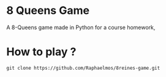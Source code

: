 # 8 Queens Game 

A 8-Queens game made in Python for a course homework, 

# How to play ?

```
git clone https://github.com/Raphaelmos/8reines-game.git
```

